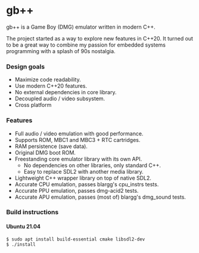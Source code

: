 # gb++

gb++ is a Game Boy (DMG) emulator written in modern C++.

The project started as a way to explore new features in C++20.
It turned out to be a great way to combine my passion for embedded
systems programming with a splash of 90s nostalgia.

### Design goals

- Maximize code readability.
- Use modern C++20 features.
- No external dependencies in core library.
- Decoupled audio / video subsystem.
- Cross platform

### Features

- Full audio / video emulation with good performance.
- Supports ROM, MBC1 and MBC3 + RTC cartridges.
- RAM persistence (save data).
- Original DMG boot ROM.
- Freestanding core emulator library with its own API.
  - No dependencies on other libraries, only standard C++.
  - Easy to replace SDL2 with another media library.
- Lightweight C++ wrapper library on top of native SDL2.
- Accurate CPU emulation, passes blargg's cpu_instrs tests.
- Accurate PPU emulation, passes dmg-acid2 tests.
- Accurate APU emulation, passes (most of) blargg's dmg_sound tests.

### Build instructions

#### Ubuntu 21.04
``` shell
$ sudo apt install build-essential cmake libsdl2-dev
$ ./install
```
